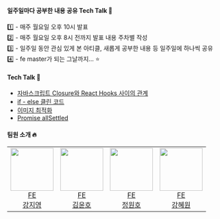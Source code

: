#### 일주일마다 공부한 내용 공유 Tech Talk 💬


1️⃣  - 매주 월요일 오후 10시 발표 <br/>
2️⃣  - 매주 월요일 오후 8시 전까지 발표 내용 주차별 작성 <br/>
3️⃣  - 일주일 동안 관심 있게 본 아티클, 새롭게 공부한 내용 등 일주일에 하나씩 공유 <br/>
4️⃣  - fe master가 되는 그날까지... ⭐️

#### Tech Talk 💫
- [자바스크립트 Closure와 React Hooks 사이의 관계](https://github.com/dgu-fe-master/tech-talk/blob/main/2023-08-19/hyewon.md)
- [if - else 클린 코드](https://github.com/dgu-fe-master/tech-talk/blob/main/2023-08-19/younho.md)
- [이미지 최적화](https://github.com/dgu-fe-master/tech-talk/blob/main/2023-08-19/wonho.md)
- [Promise allSettled](https://github.com/dgu-fe-master/tech-talk/blob/main/2023-08-19/zzi.md)

#### 팀원 소개 🔥 

<table>

<tr>
  <td align=center>
    <a href="https://github.com/99-zziy">
    <img src="https://github.com/99-zziy.png" width="100px" />
    <br/>
    FE 
    <br/>
    강지영
    </a>
  </td>
 
  <td align=center>
    <a href="https://github.com/kimyouknow">
    <img src="https://github.com/kimyouknow.png" width="100px" />
    <br/>
    FE 
    <br/>
    김윤호
    </a>
  </td>
  
  <td align=center>
    <a href="https://github.com/wonho1401">
    <img src="https://github.com/wonho1401.png" width="100px"  />
    <br/>
    FE 
    <br/>
    정원호
    </a>
  </td>
  
  <td align=center>
    <a href="https://github.com/HyewonKkang">
    <img src="https://github.com/HyewonKkang.png" width="100px"  />
    <br/>
    FE 
    <br/>
    강혜원
    </a>
  </td>
  
</tr>
</table>


